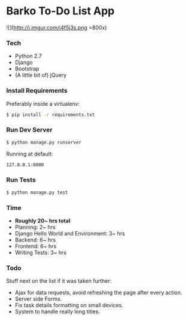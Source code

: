 # Barko To-Do List App
![](http://i.imgur.com/i4f5j3s.png =800x)

### Tech
* Python 2.7
* Django
* Bootstrap
* (A little bit of) jQuery

### Install Requirements
Preferably inside a virtualenv:
```sh
$ pip install -r requirements.txt
```

### Run Dev Server
```sh
$ python manage.py runserver
```
Running at default:
```sh
127.0.0.1:8000
```

### Run Tests
```sh
$ python manage.py test
```

### Time
* **Roughly 20~ hrs total**
* Planning: 2~ hrs
* Django Hello World and Environment: 3~ hrs
* Backend: 6~ hrs
* Frontend: 6~ hrs
* Writing Tests: 3~ hrs

### Todo
Stuff next on the list if it was taken further:
* Ajax for data requests, avoid refreshing the page after every action.
* Server side Forms.
* Fix task details formatting on small devices.
* System to handle really long titles.